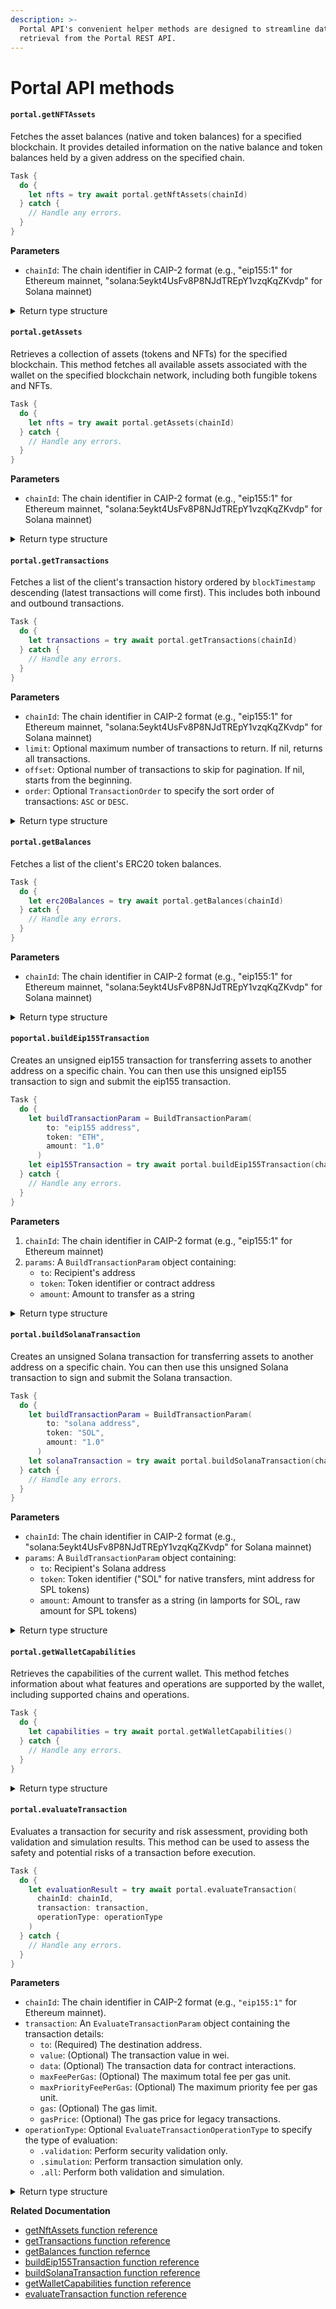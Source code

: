 ```yaml
---
description: >-
  Portal API's convenient helper methods are designed to streamline data
  retrieval from the Portal REST API.
---
```


# Portal API methods

#### **`portal.getNFTAssets`**

Fetches the asset balances (native and token balances) for a specified blockchain. It provides detailed information on the native balance and token balances held by a given address on the specified chain.

```swift
Task {
  do {
    let nfts = try await portal.getNftAssets(chainId)
  } catch {
    // Handle any errors.
  }
}
```

**Parameters**

* `chainId`: The chain identifier in CAIP-2 format (e.g., "eip155:1" for Ethereum mainnet, "solana:5eykt4UsFv8P8NJdTREpY1vzqKqZKvdp" for Solana mainnet)

<details>

<summary>Return type structure</summary>

An array of `NftAsset` objects, each containing:

* `nftID`: Unique identifier for the NFT
* `name`: NFT name
* `description`: NFT description
* `imageURL`: URL of the NFT image
* `chainID`: Blockchain identifier
* `contractAddress`: NFT contract address
* `tokenID`: Token identifier
* `collection`: Collection information
* `lastSale`: Last sale details containing:
  * `price`: Sale price
  * `currency`: Currency used
  * `date`: Sale date
* `rarity`: Rarity information:
  * `rank`: Rarity rank
  * `score`: Rarity score
* `floorPrice`: Current floor price information:
  * `price`: Floor price value
  * `currency`: Currency
* `detailedInfo`: Extended NFT information including:
  * `ownerCount`: Number of owners
  * `tokenCount`: Total tokens
  * `createdDate`: Creation date
  * `attributes`: NFT attributes
  * `owners`: Ownership details
  * `extendedCollectionInfo`: Collection metadata
  * `extendedSaleInfo`: Sale history
  * `marketplaceInfo`: Marketplace listings
  * `mediaInfo`: Media preview URLs and metadata

</details>

#### **`portal.getAssets`**

Retrieves a collection of assets (tokens and NFTs) for the specified blockchain. This method fetches all available assets associated with the wallet on the specified blockchain network, including both fungible tokens and NFTs.

```swift
Task {
  do {
    let nfts = try await portal.getAssets(chainId)
  } catch {
    // Handle any errors.
  }
}
```

**Parameters**

* `chainId`: The chain identifier in CAIP-2 format (e.g., "eip155:1" for Ethereum mainnet, "solana:5eykt4UsFv8P8NJdTREpY1vzqKqZKvdp" for Solana mainnet)

<details>

<summary>Return type structure</summary>

An `AssetsResponse` object containing the following fields:

* **nativeBalance**: A `NativeBalance` object representing the native balance of the wallet on the specified blockchain. Includes:
  * `balance`: The native balance as a string.
  * `decimals`: The number of decimals for the native token.
  * `name`: The name of the native token.
  * `rawBalance`: The raw balance as a string.
  * `symbol`: The symbol of the native token.
  * `metadata`: A `NativeBalanceMetadata` object containing:
    * `logo`: URL of the native token's logo.
    * `thumbnail`: URL of the native token's thumbnail.
* **tokenBalances**: An array of `TokenBalanceResponse` objects representing the fungible token balances. Each object includes:
  * `balance`: The token balance as a string.
  * `decimals`: The number of decimals for the token.
  * `name`: The name of the token.
  * `rawBalance`: The raw balance as a string.
  * `symbol`: The symbol of the token.
  * `metadata`: A `TokenBalanceMetadata` object containing:
    * `tokenAddress`: The contract address of the token.
    * `verifiedContract`: A boolean indicating if the contract is verified.
    * `totalSupply`: The total supply of the token as a string.
    * `rawTotalSupply`: The raw total supply of the token as a string.
    * `percentageRelativeToTotalSupply`: The percentage of the wallet's balance relative to the total supply.
* **nfts**: An array of `Nft` objects representing the non-fungible tokens (NFTs). Each object includes:
  * `nftID`: Unique identifier for the NFT.
  * `name`: The name of the NFT.
  * `description`: The description of the NFT.
  * `imageURL`: URL of the NFT image.
  * `chainID`: The blockchain identifier.
  * `contractAddress`: The contract address of the NFT.
  * `tokenID`: The token identifier.
  * `collection`: A `Collection` object containing collection information.
  * `lastSale`: A `LastSale` object containing details of the last sale:
    * `price`: The sale price.
    * `currency`: The currency used.
    * `date`: The date of the sale.
  * `rarity`: A `Rarity` object containing rarity information:
    * `rank`: The rarity rank.
    * `score`: The rarity score.
  * `floorPrice`: A `NftFloorPrice` object containing the current floor price:
    * `price`: The floor price value.
    * `currency`: The currency used.
  * `detailedInfo`: A `DetailedInfo` object containing extended NFT information:
    * `ownerCount`: The number of owners.
    * `tokenCount`: The total number of tokens.
    * `createdDate`: The creation date of the NFT.
    * `attributes`: An array of `Attribute` objects representing the NFT attributes.
    * `owners`: An array of `Owner` objects representing ownership details:
      * `ownerAddress`: The address of the owner.
      * `quantity`: The quantity of the NFT owned.
      * `firstAcquiredDate`: The date the NFT was first acquired.
      * `lastAcquiredDate`: The date the NFT was last acquired.
    * `extendedCollectionInfo`: An `ExtendedCollectionInfo` object containing collection metadata:
      * `bannerImageURL`: URL of the collection's banner image.
      * `externalURL`: External URL associated with the collection.
      * `twitterUsername`: Twitter username of the collection.
      * `discordURL`: Discord URL of the collection.
      * `instagramUsername`: Instagram username of the collection.
      * `mediumUsername`: Medium username of the collection.
      * `telegramURL`: Telegram URL of the collection.
      * `distinctOwnerCount`: The number of distinct owners in the collection.
      * `distinctNftCount`: The number of distinct NFTs in the collection.
      * `totalQuantity`: The total quantity of NFTs in the collection.
    * `extendedSaleInfo`: An `ExtendedSaleInfo` object containing sale history:
      * `fromAddress`: The address of the seller.
      * `toAddress`: The address of the buyer.
      * `priceUsdCents`: The sale price in USD cents.
      * `transaction`: The transaction hash.
      * `marketplaceID`: The ID of the marketplace.
      * `marketplaceName`: The name of the marketplace.
    * `marketplaceInfo`: An array of `MarketplaceInfo` objects containing marketplace listings:
      * `marketplaceID`: The ID of the marketplace.
      * `marketplaceName`: The name of the marketplace.
      * `marketplaceCollectionID`: The ID of the collection on the marketplace.
      * `nftURL`: URL of the NFT on the marketplace.
      * `collectionURL`: URL of the collection on the marketplace.
      * `verified`: A boolean indicating if the NFT is verified.
      * `floorPrice`: A `MarketplaceInfoFloorPrice` object containing the floor price:
        * `value`: The floor price value.
        * `paymentToken`: A `PaymentToken` object containing payment token details:
          * `paymentTokenID`: The ID of the payment token.
          * `name`: The name of the payment token.
          * `symbol`: The symbol of the payment token.
          * `address`: The address of the payment token.
          * `decimals`: The number of decimals for the payment token.
        * `valueUsdCents`: The floor price value in USD cents.
    * `mediaInfo`: A `MediaInfo` object containing media preview URLs and metadata:
      * `previews`: A `Previews` object containing preview URLs:
        * `imageSmallURL`: URL of the small preview image.
        * `imageMediumURL`: URL of the medium preview image.
        * `imageLargeURL`: URL of the large preview image.
        * `imageOpengraphURL`: URL of the OpenGraph preview image.
        * `blurhash`: The Blurhash string for the image.
        * `predominantColor`: The predominant color of the image.
      * `animationURL`: URL of the animation (if applicable).
      * `backgroundColor`: The background color of the media.

</details>

#### **`portal.getTransactions`**

Fetches a list of the client's transaction history ordered by `blockTimestamp` descending (latest transactions will come first). This includes both inbound and outbound transactions.

```swift
Task {
  do {
    let transactions = try await portal.getTransactions(chainId)
  } catch {
    // Handle any errors.
  }
}
```

**Parameters**

* `chainId`: The chain identifier in CAIP-2 format (e.g., "eip155:1" for Ethereum mainnet, "solana:5eykt4UsFv8P8NJdTREpY1vzqKqZKvdp" for Solana mainnet)
* `limit`: Optional maximum number of transactions to return. If nil, returns all transactions.
* `offset`: Optional number of transactions to skip for pagination. If nil, starts from the beginning.
* `order`: Optional `TransactionOrder` to specify the sort order of transactions: `ASC` or `DESC`.

<details>

<summary>Return type structure</summary>

An array of `FetchedTransaction` objects, each containing:

* `blockNum`: Block number in which the transaction was included
* `uniqueId`: Unique identifier of the transaction
* `hash`: Hash of the transaction
* `from`: Address that initiated the transaction
* `to`: Address that the transaction was sent to
* `value`: Optional value transferred in the transaction as Float
* `erc721TokenId`: Optional token ID for ERC721 NFT transactions
* `erc1155Metadata`: Optional array of ERC1155 token metadata, each containing:
  * `tokenId`: Token identifier
  * `value`: Token value
* `tokenId`: Optional general token identifier
* `asset`: Optional type of asset involved (e.g., "ETH")
* `category`: Category of the transaction (e.g., "external")
* `rawContract`: Optional contract details containing:
  * `value`: Contract value
  * `address`: Contract address
  * `decimal`: Decimal representation of the contract value
* `metadata`: Transaction metadata containing:
  * `blockTimestamp`: ISO format timestamp of the block
* `chainId`: ID of the chain associated with the transaction

</details>

#### **`portal.getBalances`**

Fetches a list of the client's ERC20 token balances.

```swift
Task {
  do {
    let erc20Balances = try await portal.getBalances(chainId)
  } catch {
    // Handle any errors.
  }
}
```

**Parameters**

* `chainId`: The chain identifier in CAIP-2 format (e.g., "eip155:1" for Ethereum mainnet, "solana:5eykt4UsFv8P8NJdTREpY1vzqKqZKvdp" for Solana mainnet)

<details>

<summary>Return type structure</summary>

An array of `FetchedBalance` objects containing token balance information. Each object includes:

* `contractAddress`: The contract address of the token
* `balance`: The balance of the token as a string
* `name`: Optional token name
* `symbol`: Optional token symbol

</details>

#### **`poportal.buildEip155Transaction`**

Creates an unsigned eip155 transaction for transferring assets to another address on a specific chain. You can then use this unsigned eip155 transaction to sign and submit the eip155 transaction.

```swift
Task {
  do {
    let buildTransactionParam = BuildTransactionParam(
        to: "eip155 address",
        token: "ETH",
        amount: "1.0"
      )
    let eip155Transaction = try await portal.buildEip155Transaction(chainId: chainId, params: buildTransactionParam)
  } catch {
    // Handle any errors.
  }
}
```

**Parameters**

1. `chainId`: The chain identifier in CAIP-2 format (e.g., "eip155:1" for Ethereum mainnet)
2. `params`: A `BuildTransactionParam` object containing:
   * `to`: Recipient's address
   * `token`: Token identifier or contract address
   * `amount`: Amount to transfer as a string

<details>

<summary>Return type structure</summary>

A `BuildEip115TransactionResponse` containing:

* `transaction`: An `Eip115Transaction` object with:
  * `from`: Sender's address
  * `to`: Recipient's address
  * `data`: Optional transaction data for contract interactions
  * `value`: Optional transaction value in wei
* `metadata`: A `BuildTransactionMetaData` object containing:
  * `amount`: Formatted transaction amount
  * `fromAddress`: Sender's address
  * `toAddress`: Recipient's address
  * `tokenAddress`: Optional token contract address for ERC20 transfers
  * `tokenDecimals`: Number of decimal places for the token
  * `tokenSymbol`: Optional token symbol
  * `rawAmount`: Raw transaction amount value
* `error`: Optional error message if the build process encounters issues

</details>

#### **`portal.buildSolanaTransaction`**

Creates an unsigned Solana transaction for transferring assets to another address on a specific chain. You can then use this unsigned Solana transaction to sign and submit the Solana transaction.

```swift
Task {
  do {
    let buildTransactionParam = BuildTransactionParam(
        to: "solana address",
        token: "SOL",
        amount: "1.0"
      )
    let solanaTransaction = try await portal.buildSolanaTransaction(chainId: chainId, params: buildTransactionParam)
  } catch {
    // Handle any errors.
  }
}
```

**Parameters**

* `chainId`: The chain identifier in CAIP-2 format (e.g., "solana:5eykt4UsFv8P8NJdTREpY1vzqKqZKvdp" for Solana mainnet)
* `params`: A `BuildTransactionParam` object containing:
  * `to`: Recipient's Solana address
  * `token`: Token identifier ("SOL" for native transfers, mint address for SPL tokens)
  * `amount`: Amount to transfer as a string (in lamports for SOL, raw amount for SPL tokens)

<details>

<summary>Return type structure</summary>

A `BuildSolanaTransactionResponse` containing:

* `transaction`: The serialized transaction string ready for signing
* `metadata`: A `BuildTransactionMetaData` object containing:
  * `amount`: Formatted transaction amount
  * `fromAddress`: Sender's address
  * `toAddress`: Recipient's address
  * `tokenAddress`: Optional token mint address for SPL tokens
  * `tokenDecimals`: Number of decimal places for the token
  * `tokenSymbol`: Optional token symbol
  * `rawAmount`: Raw transaction amount value
* `error`: Optional error message if the build process encounters issues

</details>

#### **`portal.getWalletCapabilities`**

Retrieves the capabilities of the current wallet. This method fetches information about what features and operations are supported by the wallet, including supported chains and operations.

```swift
Task {
  do {
    let capabilities = try await portal.getWalletCapabilities()
  } catch {
    // Handle any errors.
  }
}
```

<details>

<summary>Return type structure</summary>

A `WalletCapabilitiesResponse` object, which is a dictionary where:

* The **key** is a `String` representing a chain identifier (e.g., `"eip155:1"` for Ethereum mainnet).
* The **value** is a `WalletCapabilitiesValue` object containing information about the wallet's capabilities for that chain.

Each `WalletCapabilitiesValue` object includes:

* **paymasterService**: A `PaymasterService` object indicating whether the wallet supports paymaster services for the specified chain. It contains:
  * `supported`: A boolean value (`true` or `false`) indicating whether paymaster services are supported.

</details>

#### **`portal.evaluateTransaction`**

Evaluates a transaction for security and risk assessment, providing both validation and simulation results. This method can be used to assess the safety and potential risks of a transaction before execution.

```swift
Task {
  do {
    let evaluationResult = try await portal.evaluateTransaction(
      chainId: chainId,
      transaction: transaction,
      operationType: operationType
    )
  } catch {
    // Handle any errors.
  }
}
```

**Parameters**

* `chainId`: The chain identifier in CAIP-2 format (e.g., `"eip155:1"` for Ethereum mainnet).
* `transaction`: An `EvaluateTransactionParam` object containing the transaction details:
  * `to`: (Required) The destination address.
  * `value`: (Optional) The transaction value in wei.
  * `data`: (Optional) The transaction data for contract interactions.
  * `maxFeePerGas`: (Optional) The maximum total fee per gas unit.
  * `maxPriorityFeePerGas`: (Optional) The maximum priority fee per gas unit.
  * `gas`: (Optional) The gas limit.
  * `gasPrice`: (Optional) The gas price for legacy transactions.
* `operationType`: Optional `EvaluateTransactionOperationType` to specify the type of evaluation:
  * `.validation`: Perform security validation only.
  * `.simulation`: Perform transaction simulation only.
  * `.all`: Perform both validation and simulation.

<details>

<summary>Return type structure</summary>

A `BlockaidValidateTrxRes` object containing the following fields:

* **validation**: Security validation results, including:
  * `classification`: The type of potential security issue.
  * `description`: A detailed description of the validation results.
  * `features`: An array of detected security features, each containing:
    * `type`: The type of feature.
    * `featureId`: A unique identifier for the feature.
    * `description`: A description of the feature.
    * `address`: The related address, if applicable.
    * `reason`: An explanation of the validation result.
  * `resultType`: The type of result.
  * `status`: The validation status.
* **simulation**: Transaction simulation results, including:
  * `accountAddress`: The address being analyzed.
  * `accountSummary`: A summary of account state changes.
  * `addressDetails`: Detailed information about involved addresses.
  * `assetsDiffs`: Asset balance changes, containing:
    * `asset`: Information about the asset.
    * `in`: Details of incoming transfers.
    * `out`: Details of outgoing transfers.
  * `exposures`: Risk exposure analysis.
  * `status`: The simulation status.
  * `totalUsdDiff`: The total USD value change.
  * `totalUsdExposure`: The total USD value at risk.
  * `block`: The block number used for evaluation.
  * `chain`: The chain identifier.

</details>



**Related Documentation**

* [getNftAssets function reference](../../reference/ios/getnftassets.md)
* [getTransactions function reference](../../reference/ios/gettransactions.md)
* [getBalances function refernce](../../reference/ios/getbalances.md)
* [buildEip155Transaction function reference](../../reference/ios/buildeip155transaction.md)
* [buildSolanaTransaction function reference](../../reference/ios/buildsolanatransaction.md)
* [getWalletCapabilities function reference](../../reference/ios/getwalletcapabilities.md)
* [evaluateTransaction function reference](../../reference/ios/evaluatetransaction.md)
